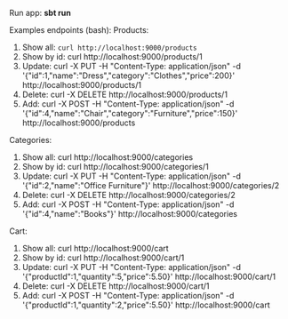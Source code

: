 Run app: **sbt run**

Examples endpoints (bash):
Products:
1. Show all: ```curl http://localhost:9000/products```     
2. Show by id: curl http://localhost:9000/products/1      
3. Update: curl -X PUT -H "Content-Type: application/json" -d '{"id":1,"name":"Dress","category":"Clothes","price":200}' http://localhost:9000/products/1
4. Delete: curl -X DELETE http://localhost:9000/products/1
5. Add: curl -X POST -H "Content-Type: application/json" -d '{"id":4,"name":"Chair","category":"Furniture","price":150}' http://localhost:9000/products

Categories:
1. Show all: curl http://localhost:9000/categories  
2. Show by id: curl http://localhost:9000/categories/1   
3. Update: curl -X PUT -H "Content-Type: application/json" -d '{"id":2,"name":"Office Furniture"}' http://localhost:9000/categories/2
4. Delete: curl -X DELETE http://localhost:9000/categories/2
5. Add: curl -X POST -H "Content-Type: application/json" -d '{"id":4,"name":"Books"}' http://localhost:9000/categories

Cart:
1. Show all: curl http://localhost:9000/cart
2. Show by id: curl http://localhost:9000/cart/1  
3. Update: curl -X PUT -H "Content-Type: application/json" -d '{"productId":1,"quantity":5,"price":5.50}' http://localhost:9000/cart/1
4. Delete: curl -X DELETE http://localhost:9000/cart/1
5. Add: curl -X POST -H "Content-Type: application/json" -d '{"productId":1,"quantity":2,"price":5.50}' http://localhost:9000/cart
